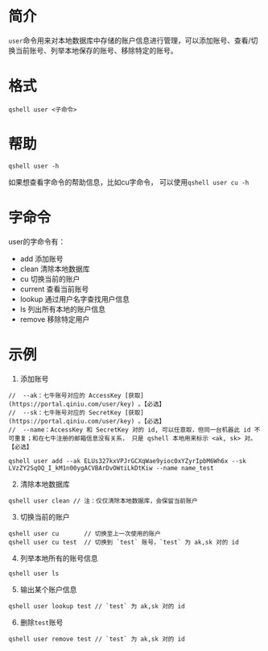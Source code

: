 # 简介
`user`命令用来对本地数据库中存储的账户信息进行管理，可以添加账号、查看/切换当前账号、列举本地保存的账号、移除特定的账号。

# 格式
```
qshell user <子命令>
``` 

# 帮助
```
qshell user -h
```
如果想查看字命令的帮助信息，比如cu字命令， 可以使用`qshell user cu -h`

# 字命令
user的字命令有：
* add 添加账号
* clean 清除本地数据库
* cu 切换当前的账户
* current 查看当前账号
* lookup 通过用户名字查找用户信息
* ls 列出所有本地的账户信息
* remove 移除特定用户

# 示例
1. 添加账号
```
//  --ak：七牛账号对应的 AccessKey [获取](https://portal.qiniu.com/user/key) 。【必选】
//  --sk：七牛账号对应的 SecretKey [获取](https://portal.qiniu.com/user/key) 。【必选】
//  --name：AccessKey 和 SecretKey 对的 id, 可以任意取，但同一台机器此 id 不可重复；和在七牛注册的邮箱信息没有关系， 只是 qshell 本地用来标示 <ak, sk> 对。【必选】

qshell user add --ak ELUs327kxVPJrGCXqWae9yioc0xYZyrIpbM6Wh6x --sk LVzZY2SqOQ_I_kM1n00ygACVBArDvOWtiLkDtKiw --name name_test
```

2. 清除本地数据库
``` 
qshell user clean // 注：仅仅清除本地数据库，会保留当前账户
```

3. 切换当前的账户
```
qshell user cu       // 切换至上一次使用的账户
qshell user cu test  // 切换到 `test` 账号，`test` 为 ak,sk 对的 id
```

4. 列举本地所有的账号信息
```
qshell user ls
```

5. 输出某个账户信息
```
qshell user lookup test // `test` 为 ak,sk 对的 id
```

6. 删除`test`账号
```
qshell user remove test // `test` 为 ak,sk 对的 id
```
